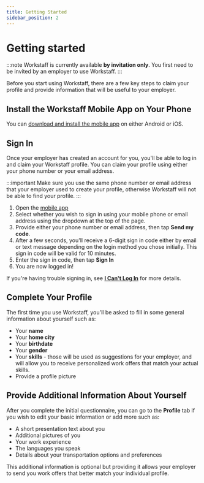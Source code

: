 ```yaml
---
title: Getting Started
sidebar_position: 2
---
```


# Getting started 

:::note
Workstaff is currently available **by invitation only**. You first need to be invited by an employer to use Workstaff.
:::

Before you start using Workstaff, there are a few key steps to claim your profile and provide information that will be useful to your employer.

## Install the Workstaff Mobile App on Your Phone

You can [download and install the mobile app](https://workstaff.app/download) on either Android or iOS.

## Sign In

Once your employer has created an account for you, you'll be able to log in and claim your Workstaff profile. You can claim your profile
using either your phone number or your email address.

:::important
Make sure you use the same phone number or email address that your employer used to create your profile, otherwise Workstaff will not be able to find your profile.
:::

1. Open the [mobile app](https://workstaff.app/download) 
2. Select whether you wish to sign in using your mobile phone or email address using the dropdown at the top of the page.
3. Provide either your phone number or email address, then tap **Send my code**.
4. After a few seconds, you'll receive a 6-digit sign in code either by email or text message depending on the login method you chose initially. This sign in code will be valid for 10 minutes.
5. Enter the sign in code, then tap **Sign In**
6. You are now logged in! 

If you're having trouble signing in, see **[I Can't Log In](troubleshooting/i-cant-login.md)** for more details.

## Complete Your Profile 

The first time you use Workstaff, you'll be asked to fill in some general information about yourself such as: 

- Your **name**
- Your **home city**
- Your **birthdate**
- Your **gender**
- Your **skills** - those will be used as suggestions for your employer, and will allow you to receive personalized work offers that match your actual skills.
- Provide a profile picture 

## Provide Additional Information About Yourself

After you complete the initial questionnaire, you can go to the **Profile** tab if you wish to edit your basic information or add more such as:

- A short presentation text about you 
- Additional pictures of you 
- Your work experience 
- The languages you speak
- Details about your transportation options and preferences

This additional information is optional but providing it allows your employer to send you work offers that better match your individual profile.
